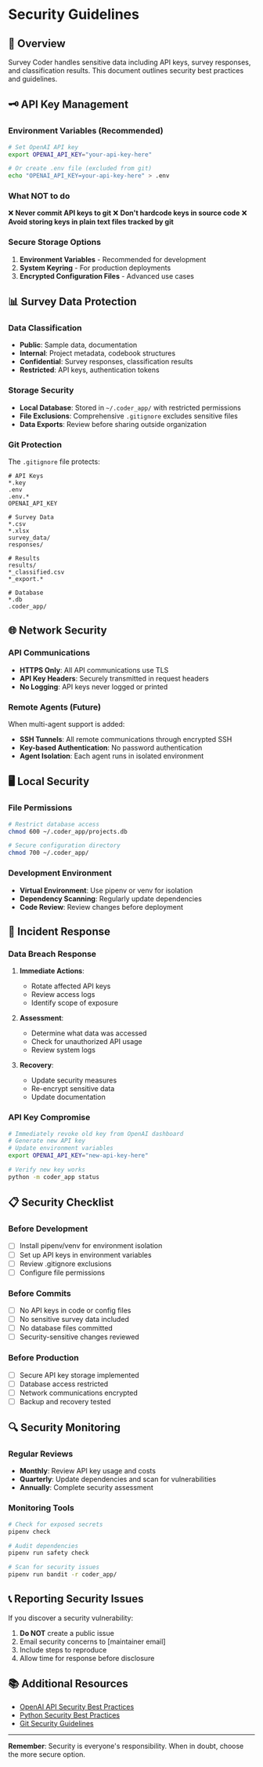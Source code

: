 # Security Guidelines

## 🔐 Overview

Survey Coder handles sensitive data including API keys, survey responses, and classification results. This document outlines security best practices and guidelines.

## 🗝️ API Key Management

### Environment Variables (Recommended)

```bash
# Set OpenAI API key
export OPENAI_API_KEY="your-api-key-here"

# Or create .env file (excluded from git)
echo "OPENAI_API_KEY=your-api-key-here" > .env
```

### What NOT to do

❌ **Never commit API keys to git**
❌ **Don't hardcode keys in source code**
❌ **Avoid storing keys in plain text files tracked by git**

### Secure Storage Options

1. **Environment Variables** - Recommended for development
2. **System Keyring** - For production deployments
3. **Encrypted Configuration Files** - Advanced use cases

## 📊 Survey Data Protection

### Data Classification

- **Public**: Sample data, documentation
- **Internal**: Project metadata, codebook structures  
- **Confidential**: Survey responses, classification results
- **Restricted**: API keys, authentication tokens

### Storage Security

- **Local Database**: Stored in `~/.coder_app/` with restricted permissions
- **File Exclusions**: Comprehensive `.gitignore` excludes sensitive files
- **Data Exports**: Review before sharing outside organization

### Git Protection

The `.gitignore` file protects:

```
# API Keys
*.key
.env
.env.*
OPENAI_API_KEY

# Survey Data
*.csv
*.xlsx
survey_data/
responses/

# Results
results/
*_classified.csv
*_export.*

# Database
*.db
.coder_app/
```

## 🌐 Network Security

### API Communications

- **HTTPS Only**: All API communications use TLS
- **API Key Headers**: Securely transmitted in request headers
- **No Logging**: API keys never logged or printed

### Remote Agents (Future)

When multi-agent support is added:

- **SSH Tunnels**: All remote communications through encrypted SSH
- **Key-based Authentication**: No password authentication
- **Agent Isolation**: Each agent runs in isolated environment

## 🖥️ Local Security

### File Permissions

```bash
# Restrict database access
chmod 600 ~/.coder_app/projects.db

# Secure configuration directory
chmod 700 ~/.coder_app/
```

### Development Environment

- **Virtual Environment**: Use pipenv or venv for isolation
- **Dependency Scanning**: Regularly update dependencies
- **Code Review**: Review changes before deployment

## 🚨 Incident Response

### Data Breach Response

1. **Immediate Actions**:
   - Rotate affected API keys
   - Review access logs
   - Identify scope of exposure

2. **Assessment**:
   - Determine what data was accessed
   - Check for unauthorized API usage
   - Review system logs

3. **Recovery**:
   - Update security measures
   - Re-encrypt sensitive data
   - Update documentation

### API Key Compromise

```bash
# Immediately revoke old key from OpenAI dashboard
# Generate new API key
# Update environment variables
export OPENAI_API_KEY="new-api-key-here"

# Verify new key works
python -m coder_app status
```

## 📋 Security Checklist

### Before Development

- [ ] Install pipenv/venv for environment isolation
- [ ] Set up API keys in environment variables
- [ ] Review .gitignore exclusions
- [ ] Configure file permissions

### Before Commits

- [ ] No API keys in code or config files
- [ ] No sensitive survey data included
- [ ] No database files committed
- [ ] Security-sensitive changes reviewed

### Before Production

- [ ] Secure API key storage implemented
- [ ] Database access restricted
- [ ] Network communications encrypted
- [ ] Backup and recovery tested

## 🔍 Security Monitoring

### Regular Reviews

- **Monthly**: Review API key usage and costs
- **Quarterly**: Update dependencies and scan for vulnerabilities
- **Annually**: Complete security assessment

### Monitoring Tools

```bash
# Check for exposed secrets
pipenv check

# Audit dependencies
pipenv run safety check

# Scan for security issues
pipenv run bandit -r coder_app/
```

## 📞 Reporting Security Issues

If you discover a security vulnerability:

1. **Do NOT** create a public issue
2. Email security concerns to [maintainer email]
3. Include steps to reproduce
4. Allow time for response before disclosure

## 📚 Additional Resources

- [OpenAI API Security Best Practices](https://platform.openai.com/docs/guides/safety-best-practices)
- [Python Security Best Practices](https://python.org/dev/security/)
- [Git Security Guidelines](https://git-scm.com/book/en/v2/Git-Tools-Signing-Your-Work)

---

**Remember**: Security is everyone's responsibility. When in doubt, choose the more secure option.